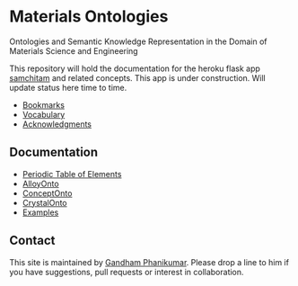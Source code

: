 # Materials Ontologies
Ontologies and Semantic Knowledge Representation in the Domain of Materials Science and Engineering

This repository will hold the documentation for the heroku flask app [samchitam](http://samchitam.herokuapp.com/) and related concepts. This app is under construction. Will update status here time to time.

 * [Bookmarks](bookmarks.md)
 * [Vocabulary](vocab.md)
 * [Acknowledgments](credits.md)

## Documentation
 * [Periodic Table of Elements](doc/Elements.md)
 * [AlloyOnto](doc/AlloyOnto.md)
 * [ConceptOnto](doc/ConceptOnto.md)
 * [CrystalOnto](doc/CrystalOnto.md)
 * [Examples](examples)

## Contact

This site is maintained by [Gandham Phanikumar](https://mme.iitm.ac.in/gphani/). Please drop a line to him if you have suggestions, pull requests or interest in collaboration.

